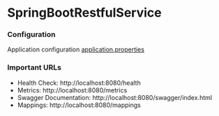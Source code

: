 # SpringBootRestfulService

### Configuration

Application configuration <a href="src/main/resources/application.properties">application.properties</a>

### Important URLs

- Health Check: http://localhost:8080/health
- Metrics: http://localhost:8080/metrics
- Swagger Documentation: http://localhost:8080/swagger/index.html
- Mappings: http://localhost:8080/mappings
